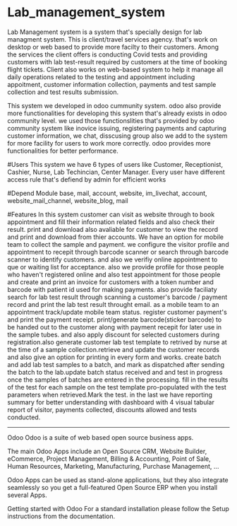 # Lab_management_system
Lab Management system is a system that's specially design for lab managment system.
This is client/travel services agency. that's work on desktop or web based to provide more facilty to their customers.
Among the services the client offers is conducting Covid tests and providing customers with lab test-result required by customers at the time of booking flight tickets.
Client also works on web-based system to help it manage all daily operations related to the testing and appointment including appoitment, customer information collection, payments and test sample collection and test results submission.

This system we developed in odoo cummunity system.
odoo also provide more functionalities for developing this system that's already exists in odoo community level.
we used those functionslities that's provided by odoo community system like inovice issuing, registering payments and capturing customer information, we chat, disscusing group also we add to the system for more facility for users to work more correctly. odoo provides more functionalities for better performance.



#Users
This system we have 6 types of users like Customer, Receptionist, Cashier, Nurse, Lab Techincian, Center Manager.
Every user have different access rule that's defiend by admin for efficient works


#Depend Module
base, mail, account, website, im_livechat, account, website_mail_channel, website_blog, mail
   


#Features
In this system customer can visit as website through to book appointment and fill their information related fields and also check their result. print and download also avaliable for customer to view the record and print and download from thier accounts. We have an option for mobile team to collect the sample and payment.
we configure the visitor profile and appointment to recepit  through barcode scanner or search through barcode scanner to identify customers. and also we verifiy online appointment to que or waiting list for acceptance. also we provide profile for those people who haven't registered online and also test appointment for those people and create and print  an invoice for customers with a token number and barcode with patient id used for making payments. also provide faciliaty search for lab test result through scanning a customer's barcode / payment record and print the lab test result throught email. as a mobile team to an appointment track/update mobile team status. register customer payment's and print the payment receipt. print/generate barcode(sticker barcode) to be handed out to the customer along with payment recepit for later use in the sample tubes. and also apply discount for selected customers during registration.also generate customer lab test template to retrived by nurse at the time of a sample collection.retrieve and update the customer records and also give an option for printing in every form and works.
create batch and add lab test samples to a batch, and mark as dispatched after sending the batch to the lab.update batch status received and and test in progress once the samples of batches are entered in the processing.
fill in the results of the test for each sample on the test template pro-populated with the test parameters when retrieved.Mark the test.
in the last we have reporting summary for better understanding with dashboard with 4 visual tabular report of visitor, payments collected, discounts allowed and tests conducted.


------
Odoo
Odoo is a suite of web based open source business apps.

The main Odoo Apps include an Open Source CRM, Website Builder, eCommerce, Project Management, Billing & Accounting, Point of Sale, Human Resources, Marketing, Manufacturing, Purchase Management, ...

Odoo Apps can be used as stand-alone applications, but they also integrate seamlessly so you get a full-featured Open Source ERP when you install several Apps.

Getting started with Odoo
For a standard installation please follow the Setup instructions from the documentation.

